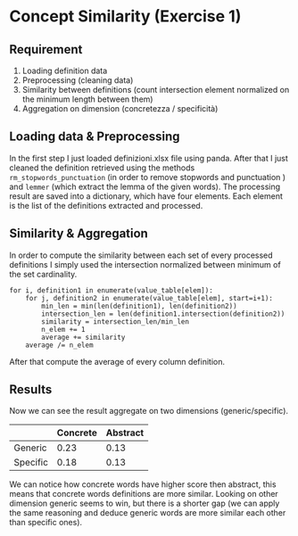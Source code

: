 
# Concept Similarity (Exercise 1)

## Requirement
1. Loading definition data
2. Preprocessing (cleaning data)
3. Similarity between definitions (count intersection element normalized on the minimum length between them)
4. Aggregation on dimension (concretezza / specificità)

## Loading data & Preprocessing
In the first step I just loaded definizioni.xlsx file using panda.
After that I just cleaned the definition retrieved using the methods ```rm_stopwords_punctuation``` 
(in order to remove stopwords and punctuation ) and ```lemmer```  (which extract the lemma of the given words).
The processing result are saved into a dictionary, which have four elements. Each element is the list of the definitions
extracted and processed.

## Similarity & Aggregation
In order to compute the similarity between each set of every processed definitions I simply used the 
intersection normalized between minimum of the set cardinality.
```
for i, definition1 in enumerate(value_table[elem]):
    for j, definition2 in enumerate(value_table[elem], start=i+1):
        min_len = min(len(definition1), len(definition2))
        intersection_len = len(definition1.intersection(definition2))
        similarity = intersection_len/min_len
        n_elem += 1
        average += similarity
    average /= n_elem
```
After that compute the average of every column definition.

## Results
Now we can see the result aggregate on two dimensions (generic/specific).

|  | Concrete | Abstract |
| ---------| -------- | -------- |
| Generic  |   0.23   |   0.13   |
| Specific |   0.18   |   0.13   |

We can notice how concrete words have higher score then abstract, this means that concrete words definitions are more similar.
Looking on other dimension generic seems to win, but there is a shorter gap (we can apply the same reasoning and
deduce generic words are more similar each other than specific ones).
